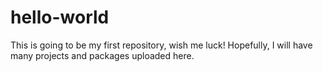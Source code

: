 # hello-world
This is going to be my first repository, wish me luck!
Hopefully, I will have many projects and packages uploaded here.
